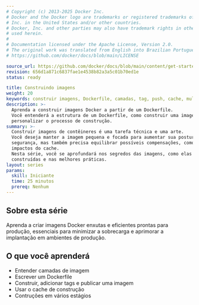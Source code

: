 ```yaml
---
# Copyright (c) 2013-2025 Docker Inc.
# Docker and the Docker logo are trademarks or registered trademarks of Docker,
# Inc. in the United States and/or other countries.
# Docker, Inc. and other parties may also have trademark rights in other terms
# used herein.
#
# Documentation licensed under the Apache License, Version 2.0.
# The original work was translated from English into Brazilian Portuguese.
# https://github.com/docker/docs/blob/main/LICENSE

source_url: https://github.com/docker/docs/blob/main/content/get-started/docker-concepts/building-images/_index.md
revision: 656d1a871c6837fae1e4538b82a3a5c01b70ed1e
status: ready

title: Construindo imagens
weight: 20
keywords: construir imagens, Dockerfile, camadas, tag, push, cache, multiestágio
description: >-
  Aprenda a construir imagens Docker a partir de um Dockerfile.
  Você entenderá a estrutura de um Dockerfile, como construir uma imagem e como
  personalizar o processo de construção.
summary: >-
  Construir imagens de contêineres é uma tarefa técnica e uma arte.
  Você deseja manter a imagem pequena e focada para aumentar sua postura de
  segurança, mas também precisa equilibrar possíveis compensações, como os
  impactos do cache.
  Nesta série, você se aprofundará nos segredos das imagens, como elas são
  construídas e nas melhores práticas.
layout: series
params:
  skill: Iniciante
  time: 25 minutos
  prereq: Nenhum
---
```


## Sobre esta série

Aprenda a criar imagens Docker enxutas e eficientes prontas para produção,
essenciais para minimizar a sobrecarga e aprimorar a implantação em ambientes de
produção.

## O que você aprenderá

* Entender camadas de imagem
* Escrever um Dockerfile
* Construir, adicionar tags e publicar uma imagem
* Usar o cache de construção
* Contruções em vários estágios

